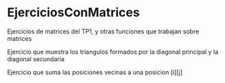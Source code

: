 EjerciciosConMatrices
=====================

Ejercicios de matrices del TP1, y otras funciones que trabajan sobre matrices

Ejercicio que muestra los triangulos formados por la diagonal principal y la diagonal secundaria

Ejercicio que suma las posiciones vecinas a una posicion [i][j]
